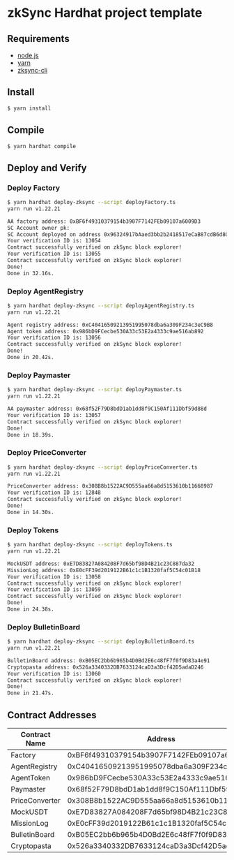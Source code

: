 # zkSync Hardhat project template

## Requirements

- [node.js](https://nodejs.org/en/download/)
- [yarn](https://yarnpkg.com/getting-started/install)
- [zksync-cli](https://github.com/matter-labs/zksync-cli)

## Install

```bash
$ yarn install
```

## Compile

```bash
$ yarn hardhat compile
```

## Deploy and Verify

### Deploy Factory

```bash
$ yarn hardhat deploy-zksync --script deployFactory.ts
yarn run v1.22.21

AA factory address: 0xBF6f49310379154b3907F7142FEb09107a6009D3
SC Account owner pk:
SC Account deployed on address 0x96324917bAaed3bb2b2418517eCaB87cdB6d802f
Your verification ID is: 13054
Contract successfully verified on zkSync block explorer!
Your verification ID is: 13055
Contract successfully verified on zkSync block explorer!
Done!
Done in 32.16s.
```

### Deploy AgentRegistry

```bash
$ yarn hardhat deploy-zksync --script deployAgentRegistry.ts
yarn run v1.22.21

Agent registry address: 0xC40416509213951995078dba6a309F234c3eC9B8
Agent token address: 0x986bD9FCecbe530A33c53E2a4333c9ae516ab892
Your verification ID is: 13056
Contract successfully verified on zkSync block explorer!
Done!
Done in 20.42s.
```

### Deploy Paymaster

```bash
$ yarn hardhat deploy-zksync --script deployPaymaster.ts
yarn run v1.22.21

AA paymaster address: 0x68f52F79D8bdD1ab1dd8f9C150Af111Dbf59d88d
Your verification ID is: 13057
Contract successfully verified on zkSync block explorer!
Done!
Done in 18.39s.
```

### Deploy PriceConverter

```bash
$ yarn hardhat deploy-zksync --script deployPriceConverter.ts
yarn run v1.22.21

PriceConverter address: 0x308B8b1522AC9D555aa66a8d5153610b11668987
Your verification ID is: 12848
Contract successfully verified on zkSync block explorer!
Done!
Done in 14.30s.
```

### Deploy Tokens

```bash
$ yarn hardhat deploy-zksync --script deployTokens.ts
yarn run v1.22.21

MockUSDT address: 0xE7D83827A084208F7d65bf98D4B21c23C887da32
MissionLog address: 0xE0cFF39d2019122B61c1c1B1320faf5C54c01B18
Your verification ID is: 13058
Contract successfully verified on zkSync block explorer!
Your verification ID is: 13059
Contract successfully verified on zkSync block explorer!
Done!
Done in 24.38s.
```

### Deploy BulletinBoard

```bash
$ yarn hardhat deploy-zksync --script deployBulletinBoard.ts
yarn run v1.22.21

BulletinBoard address: 0xB05EC2bb6b965b4D0Bd2E6c48fF7f0f9D83a4e91
Cryptopasta address: 0x526a3340332DB7633124caD3a3Dcf42D5adaD246
Your verification ID is: 13060
Contract successfully verified on zkSync block explorer!
Done!
Done in 21.47s.
```

## Contract Addresses

| Contract Name  | Address                                    |
| -------------- | ------------------------------------------ |
| Factory        | 0xBF6f49310379154b3907F7142FEb09107a6009D3 |
| AgentRegistry  | 0xC40416509213951995078dba6a309F234c3eC9B8 |
| AgentToken     | 0x986bD9FCecbe530A33c53E2a4333c9ae516ab892 |
| Paymaster      | 0x68f52F79D8bdD1ab1dd8f9C150Af111Dbf59d88d |
| PriceConverter | 0x308B8b1522AC9D555aa66a8d5153610b11668987 |
| MockUSDT       | 0xE7D83827A084208F7d65bf98D4B21c23C887da32 |
| MissionLog     | 0xE0cFF39d2019122B61c1c1B1320faf5C54c01B18 |
| BulletinBoard  | 0xB05EC2bb6b965b4D0Bd2E6c48fF7f0f9D83a4e91 |
| Cryptopasta    | 0x526a3340332DB7633124caD3a3Dcf42D5adaD246 |

